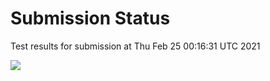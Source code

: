 # Submission Status

Test results for submission at Thu Feb 25 00:16:31 UTC 2021

![](https://raw.githubusercontent.com/sschaub/ssdemo/master/.github/checkmark.svg)

